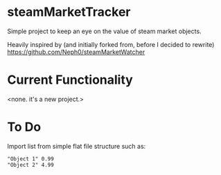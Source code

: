 # steamMarketTracker
Simple project to keep an eye on the value of steam market objects.

Heavily inspired by (and initially forked from, before I decided to rewrite) https://github.com/Neph0/steamMarketWatcher

# Current Functionality
<none. it's a new project.>

# To Do
Import list from simple flat file structure such as:
```
"Object 1" 0.99
"Object 2" 4.99
```
